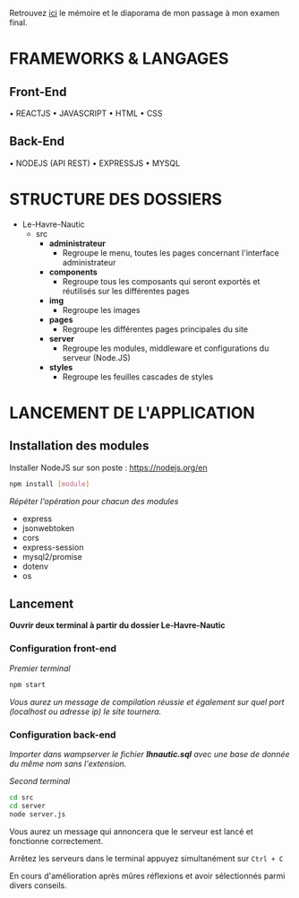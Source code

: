 Retrouvez [ici](https://drive.google.com/drive/u/0/folders/1MSg0heTZb7RuiSQhDc8RjvIZ1R8cKYJf) le mémoire et le diaporama de mon passage à mon examen final.

# FRAMEWORKS & LANGAGES

## Front-End
•	REACTJS
•	JAVASCRIPT
•	HTML
•	CSS

## Back-End
•	NODEJS (API REST)
•	EXPRESSJS
•	MYSQL

# STRUCTURE DES DOSSIERS

* Le-Havre-Nautic
  * src
    * **administrateur**
      * Regroupe le menu, toutes les pages concernant l'interface administrateur 
    * **components**
      * Regroupe tous les composants qui seront exportés et réutilisés sur les différentes pages
    * **img**
      * Regroupe les images
    * **pages**
      * Regroupe les différentes pages principales du site
    * **server**
      * Regroupe les modules, middleware et configurations du serveur (Node.JS)
    * **styles**
      * Regroupe les feuilles cascades de styles

# LANCEMENT DE L'APPLICATION

## Installation des modules 

Installer NodeJS sur son poste : https://nodejs.org/en

```bash
npm install [module]
```

_Répéter l'opération pour chacun des modules_

* express
* jsonwebtoken
* cors
* express-session
* mysql2/promise
* dotenv
* os

## Lancement 
**Ouvrir deux terminal à partir du dossier Le-Havre-Nautic**

### Configuration front-end

_Premier terminal_

```bash
npm start
```

_Vous aurez un message de compilation réussie et également sur quel port (localhost ou adresse ip) le site tournera._

### Configuration back-end

_Importer dans wampserver le fichier  **lhnautic.sql** avec une base de donnée du même nom sans l'extension._

_Second terminal_

```bash
cd src 
cd server 
node server.js
```

Vous aurez un message qui annoncera que le serveur est lancé et fonctionne correctement.

Arrêtez les serveurs dans le terminal appuyez simultanément sur ```Ctrl + C```

En cours d'amélioration après mûres réflexions et avoir sélectionnés parmi divers conseils.
